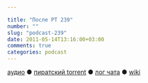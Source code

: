 ```yaml
---

title: "После РТ 239"
number: ""
slug: "podcast-239"
date: 2011-05-14T13:16:00+03:00
comments: true
categories: podcast
---
```

[аудио](http://cdn.radio-t.com/rt239post.mp3) ● [пиратский torrent](http://pirates.radio-t.com/torrents/rt239post.mp3.torrent) ● [лог чата](http://chat.radio-t.com/logs/radio-t-239.html) ● [wiki](http://wiki.radio-t.com/%D0%9F%D0%BE%D1%81%D0%BB%D0%B5_%D0%A0%D0%A2_239)<audio src="http://cdn.radio-t.com/rt239post.mp3" preload="none">
